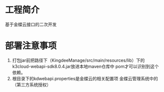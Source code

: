 # 工程简介
基于金蝶云接口的二次开发

# 部署注意事项

1. 打包jar前把路径下（KingdeeManage/src/main/resources/lib）下的k3cloud-webapi-sdk8.0.4.jar放进本地maven仓库中 pom才可以识别到这个依赖。
2. 根目录下的kdwebapi.properties是金蝶云的相关配置项 金蝶云管理系统中的（第三方系统授权）
